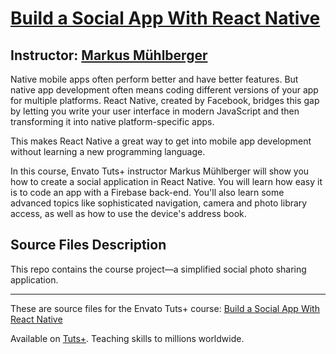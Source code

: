 # [Build a Social App With React Native][published url]
## Instructor: [Markus Mühlberger][instructor url]


Native mobile apps often perform better and have better features. But native app development often means coding different versions of your app for multiple platforms. React Native, created by Facebook, bridges this gap by letting you write your user interface in modern JavaScript and then transforming it into native platform-specific apps. 

This makes React Native a great way to get into mobile app development without learning a new programming language.

In this course, Envato Tuts+ instructor Markus Mühlberger will show you how to create a social application in React Native. You will learn how easy it is to code an app with a Firebase back-end. You'll also learn some advanced topics like sophisticated navigation, camera and photo library access, as well as how to use the device's address book.

## Source Files Description

This repo contains the course project—a simplified social photo sharing application.

------

These are source files for the Envato Tuts+ course: [Build a Social App With React Native][published url]

Available on [Tuts+](https://tutsplus.com). Teaching skills to millions worldwide.

[published url]: https://code.tutsplus.com/courses/build-a-social-app-with-react-native
[instructor url]: https://tutsplus.com/authors/markus-muhlberger
